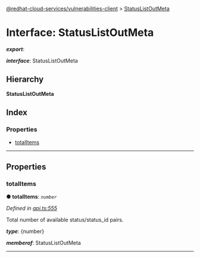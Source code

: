 [@redhat-cloud-services/vulnerabilities-client](../README.md) > [StatusListOutMeta](../interfaces/statuslistoutmeta.md)

# Interface: StatusListOutMeta

*__export__*: 

*__interface__*: StatusListOutMeta

## Hierarchy

**StatusListOutMeta**

## Index

### Properties

* [totalItems](statuslistoutmeta.md#totalitems)

---

## Properties

<a id="totalitems"></a>

###  totalItems

**● totalItems**: *`number`*

*Defined in [api.ts:555](https://github.com/RedHatInsights/javascript-clients/blob/master/packages/vulnerabilities/api.ts#L555)*

Total number of available status/status\_id pairs.

*__type__*: {number}

*__memberof__*: StatusListOutMeta

___

